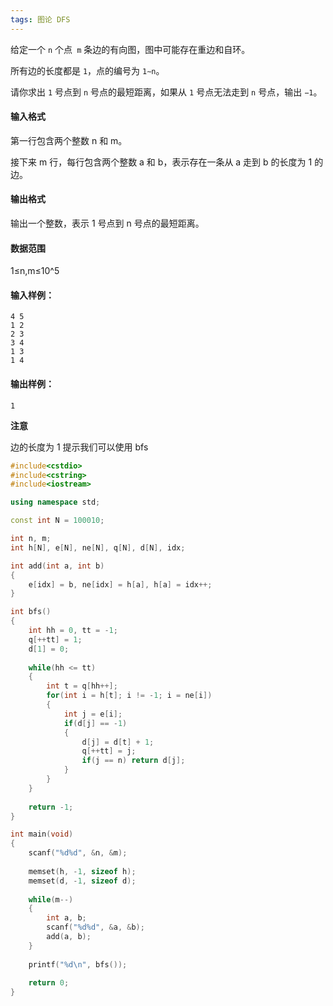 ```yaml
---
tags: 图论 DFS
---
```






给定一个 `n` 个点` m` 条边的有向图，图中可能存在重边和自环。

所有边的长度都是 `1`，点的编号为 `1∼n`。

请你求出 `1` 号点到 `n` 号点的最短距离，如果从 `1` 号点无法走到 `n` 号点，输出 `−1`。

#### 输入格式

第一行包含两个整数 n 和 m。

接下来 m 行，每行包含两个整数 a 和 b，表示存在一条从 a 走到 b 的长度为 1 的边。

#### 输出格式

输出一个整数，表示 1 号点到 n 号点的最短距离。

#### 数据范围

1≤n,m≤10^5

#### 输入样例：

```
4 5
1 2
2 3
3 4
1 3
1 4
```

#### 输出样例：

```
1
```



**注意**

边的长度为 1 提示我们可以使用 bfs



```cpp
#include<cstdio>
#include<cstring>
#include<iostream>

using namespace std;

const int N = 100010;

int n, m;
int h[N], e[N], ne[N], q[N], d[N], idx;

int add(int a, int b)
{
    e[idx] = b, ne[idx] = h[a], h[a] = idx++;
}

int bfs()
{
    int hh = 0, tt = -1;
    q[++tt] = 1;
    d[1] = 0;
    
    while(hh <= tt)
    {
        int t = q[hh++];
        for(int i = h[t]; i != -1; i = ne[i])
        {
            int j = e[i];
            if(d[j] == -1)
            {
                d[j] = d[t] + 1;
                q[++tt] = j;
                if(j == n) return d[j];
            }
        }
    }
    
    return -1;
}

int main(void)
{
    scanf("%d%d", &n, &m);
    
    memset(h, -1, sizeof h);
    memset(d, -1, sizeof d);
    
    while(m--)
    {
        int a, b;
        scanf("%d%d", &a, &b);
        add(a, b);
    }
    
    printf("%d\n", bfs());
    
    return 0;
}
```


